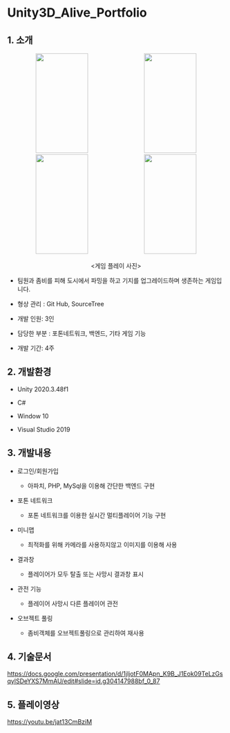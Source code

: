 # Unity3D_Alive_Portfolio
## 1. 소개
<div align="center">
<img src="https://github.com/user-attachments/assets/23cd14d5-ed33-4195-870e-3dd0085c9625" width="49%" height="230"/>
<img src="https://github.com/user-attachments/assets/268bdce1-1c52-4591-ac0f-c1c9596ec498" width="49%" height="230"/>
<img src="https://github.com/user-attachments/assets/e9419289-63a6-46db-9ccc-f0555b8467dd" width="49%" height="230"/>
<img src="https://github.com/user-attachments/assets/c7a0a38e-6bc3-4495-9a9f-6157e2857eb4" width="49%" height="230"/>

  <게임 플레이 사진>
</div>


+ 팀원과 좀비를 피해 도시에서 파밍을 하고 기지를 업그레이드하며 생존하는 게임입니다.

+ 형상 관리 : Git Hub, SourceTree

+ 개발 인원: 3인

+ 담당한 부분 : 포톤네트워크, 백엔드, 기타 게임 기능

+ 개발 기간: 4주

## 2. 개발환경
+ Unity 2020.3.48f1
  
+ C#
  
+ Window 10

+ Visual Studio 2019
## 3. 개발내용
+ 로그인/회원가입
  + 아파치, PHP, MySql을 이용해 간단한 백엔드 구현
    
+ 포톤 네트워크
  + 포톤 네트워크를 이용한 실시간 멀티플레이어 기능 구현
    
+ 미니맵
  + 최적화를 위해 카메라를 사용하지않고 이미지를 이용해 사용
    
+ 결과창
  + 플레이어가 모두 탈출 또는 사망시 결과창 표시
    
+ 관전 기능
  + 플레이어 사망시 다른 플레이어 관전
    
+ 오브젝트 풀링
  + 좀비객체를 오브젝트풀링으로 관리하여 재사용
    
## 4. 기술문서
<https://docs.google.com/presentation/d/1jljotF0MApn_K9B_J1Eok09TeLzGsqylSDeYXS7MmAU/edit#slide=id.g304147988bf_0_87>
## 5. 플레이영상
<https://youtu.be/jat13CmBziM>
